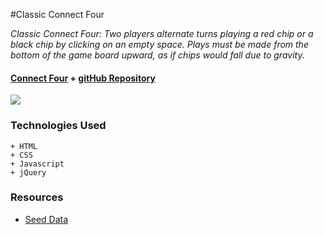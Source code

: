 #Classic Connect Four

_Classic Connect Four: Two players alternate turns playing a red chip or a black chip by clicking on an empty space.  Plays must be made from the bottom of the game board upward, as if chips would fall due to gravity._

#### [Connect Four](https://cwithac.github.io/connect-four/) + [gitHub Repository](https://github.com/cwithac/cwithac.github.io/tree/master/connect-four)

![](http://i.imgur.com/tWLVbui.png)

### Technologies Used

```
+ HTML
+ CSS
+ Javascript
+ jQuery
```

### Resources
+ [Seed Data](https://en.wikipedia.org/wiki/Connect_Four)
